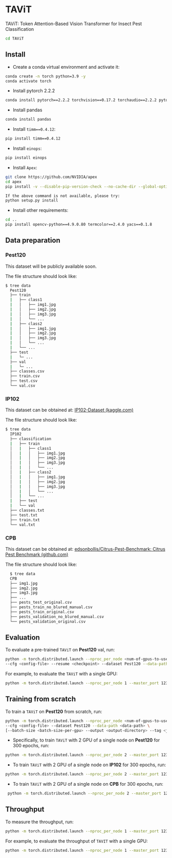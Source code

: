 # TAViT

TAViT: Token Attention-Based Vision Transformer for Insect Pest Classification

```bash
cd TAViT
```

## Install

- Create a conda virtual environment and activate it:
```bash
conda create -n torch python=3.9 -y
conda activate torch
```

- Install pytorch 2.2.2
```bash
conda install pytorch==2.2.2 torchvision==0.17.2 torchaudio==2.2.2 pytorch-cuda=12.1 -c pytorch -c nvidia
```

- Install pandas
```bash
conda install pandas
```

- Install `timm==0.4.12`:
```bash
pip install timm==0.4.12
```

- Install `einops`:
```bash
pip install einops
```

- Install `Apex`:
```bash
git clone https://github.com/NVIDIA/apex
cd apex
pip install -v --disable-pip-version-check --no-cache-dir --global-option="--cpp_ext" --global-option="--cuda_ext" ./

If the above command is not available, please try:
python setup.py install
```

- Install other requirements:
```bash
cd ..
pip install opencv-python==4.9.0.80 termcolor==2.4.0 yacs==0.1.8
```

## Data preparation

### Pest120

This dataset will be publicly available soon.

The file structure should look like:

```bash
$ tree data
  Pest120
  ├── train
  |   ├── class1
  |   │   ├── img1.jpg
  |   │   ├── img2.jpg
  |   │   ├── img3.jpg
  |   │   └── ...
  |   ├── class2
  |   │   ├── img1.jpg
  |   │   ├── img2.jpg
  |   │   ├── img3.jpg
  |   │   └── ...
  |   └── ...
  ├── test
  |   └─ ...
  ├── val 
  |   └─ ...
  ├── classes.csv
  ├── train.csv
  ├── test.csv
  └── val.csv
```

### IP102

This dataset can be obtained at: [IP102-Dataset (kaggle.com)](https://www.kaggle.com/datasets/rtlmhjbn/ip02-dataset)

The file structure should look like:

```bash
$ tree data
  IP102
  ├── classification
  |   ├── train
  │   |   ├── class1
  │   |   │   ├── img1.jpg
  │   |   │   ├── img2.jpg
  │   |   │   ├── img3.jpg
  │   |   │   └── ...
  │   |   ├── class2
  │   |   │   ├── img1.jpg
  │   |   │   ├── img2.jpg
  │   |   │   ├── img3.jpg
  │   |   │   └── ...
  │   |   └── ...
  |   ├── test
  |   └── val
  ├── classes.txt
  ├── test.txt
  ├── train.txt
  └── val.txt
```

### CPB

This dataset can be obtained at: [edsonbollis/Citrus-Pest-Benchmark: Citrus Pest Benchmark (github.com)](https://github.com/edsonbollis/Citrus-Pest-Benchmark)

The file structure should look like:

```bash
  $ tree data
  CPB
  ├── img1.jpg
  ├── img2.jpg
  ├── img3.jpg
  ├── ...
  ├── pests_test_original.csv
  ├── pests_train_no_blured_manual.csv
  ├── pests_train_original.csv
  ├── pests_validation_no_blured_manual.csv
  └── pests_validation_original.csv
```

## Evaluation

To evaluate a pre-trained `TAViT` on **Pest120** val, run:
```bash
python -m torch.distributed.launch --nproc_per_node <num-of-gpus-to-use> --master_port 12345 main.py --eval 
--cfg <config-file> --resume <checkpoint> --dataset Pest120 --data-path <data-path> 
```

For example, to evaluate the `TAViT` with a single GPU:
```bash
python -m torch.distributed.launch --nproc_per_node 1 --master_port 12345  main.py --eval --cfg configs/Pest120/TAViT.yaml --resume ckpt_epoch_xxx.pth  --dataset Pest120 --data-path data/Datasets/Pest120
```

## Training from scratch

To train a `TAViT` on **Pest120** from scratch, run:
```bash
python -m torch.distributed.launch --nproc_per_node <num-of-gpus-to-use> --master_port 12345  main.py \ 
--cfg <config-file> --dataset Pest120 --data-path <data-path> \
[--batch-size <batch-size-per-gpu> --output <output-directory> --tag <job-tag>]
```

+ Specifically, to train `TAViT` with 2 GPU of a single node on **Pest120** for 300 epochs, run:
```bash
python -m torch.distributed.launch --nproc_per_node 2 --master_port 12345  main.py --cfg configs/Pest120/TAViT.yaml --dataset Pest120 --data-path data/Datasets/Pest120 --batch-size 128
```
+ To train `TAViT` with 2 GPU of a single node on **IP102** for 300 epochs, run:
```bash
python -m torch.distributed.launch --nproc_per_node 2 --master_port 12345  main.py --cfg configs/IP102/TAViT.yaml --dataset IP102 --data-path data/Datasets/IP102/classification/ --batch-size 128
```
+ To train `TAViT` with 2 GPU of a single node on **CPB** for 300 epochs, run:
```bash
 python -m torch.distributed.launch --nproc_per_node 2 --master_port 12345  main.py --cfg configs/CPB/TAViT.yaml --dataset CPB --data-path data/Datasets/CPB/ --batch-size 128
```
## Throughput

To measure the throughput, run:
```bash
python -m torch.distributed.launch --nproc_per_node 1 --master_port 12345  main.py --cfg <config-file> --dataset <dataset> --data-path <data-path> --batch-size 64 --throughput --amp-opt-level O0
```
For example, to evaluate the throughput of `TAVIT` with a single GPU:

```bash
python -m torch.distributed.launch --nproc_per_node 1 --master_port 12345  main.py --cfg configs/Pest120/TAViT.yaml --dataset Pest120 --data-path ../research/data/Datasets/Pest120 --batch-size 64 --throughput --amp-opt-level O0
```

